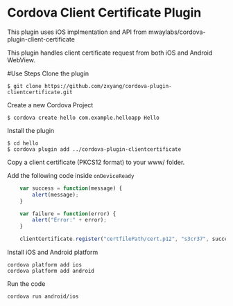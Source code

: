 # Cordova Client Certificate Plugin
This plugin uses iOS implmentation and API from mwaylabs/cordova-plugin-client-certificate

This plugin handles client certificate request from both iOS and Android WebView.

#Use Steps
Clone the plugin

    $ git clone https://github.com/zxyang/cordova-plugin-clientcertificate.git

Create a new Cordova Project

    $ cordova create hello com.example.helloapp Hello
    
Install the plugin

    $ cd hello
    $ cordova plugin add ../cordova-plugin-clientcertificate
    

Copy a client certificate (PKCS12 format) to your www/ folder.

Add the following code inside `onDeviceReady`

```js
    var success = function(message) {
        alert(message);
    }

    var failure = function(error) {
        alert("Error:" + error);
    }

    clientCertificate.register("certfilePath/cert.p12", "s3cr37", success, failure);
```

Install iOS and Android platform

    cordova platform add ios
    cordova platform add android
    
Run the code

    cordova run android/ios

